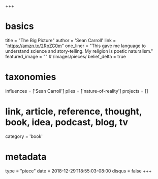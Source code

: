 +++
# basics
title     		 = "The Big Picture"
author    		 = 'Sean Carroll'
link      		 = "https://amzn.to/2RpZC0m"
one_liner 		 = "This gave me language to understand science and story-telling. My religion is poetic naturalism."
featured_image = "" # /images/pieces/
belief_delta	 = true

# taxonomies
influences		 = ['Sean Carroll']
piles     		 = ['nature-of-reality']
projects			 = []

# link, article, reference, thought, book, idea, podcast, blog, tv
category  		 = 'book'

# metadata
type	    		 = "piece"
date      		 = 2018-12-29T18:55:03-08:00
disqus    		 = false
+++

